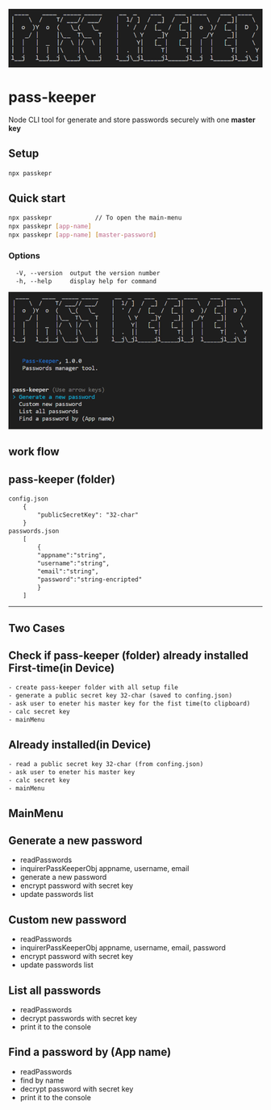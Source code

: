 
![react-DraftJs-Demo - Animated gif demo](src/demo/pass-keeper-logo.png)
# pass-keeper
Node CLI tool for generate and store passwords securely with one **master key**

## Setup
```sh
npx passkepr
```
## Quick start
```sh
npx passkepr 			// To open the main-menu
npx passkepr [app-name]
npx passkepr [app-name] [master-password]
```
### Options
```
  -V, --version  output the version number
  -h, --help     display help for command
```

![react-DraftJs-Demo - Animated gif demo](src/demo/pass-keeper.png)

## work flow

pass-keeper (folder)
----------------------------------------------------------
	config.json
		{
			"publicSecretKey": "32-char"
		}
	passwords.json
		[
			{
			"appname":"string",
			"username":"string",
			"email":"string",
			"password":"string-encripted"
			}	
		]
----------------------------------------------------------

Two Cases
---------
Check if pass-keeper (folder) already installed 
First-time(in Device)
---------------------
	- create pass-keeper folder with all setup file
	- generate a public secret key 32-char (saved to confing.json)
	- ask user to eneter his master key for the fist time(to clipboard)
	- calc secret key
	- mainMenu
Already installed(in Device)
----------------------------
	- read a public secret key 32-char (from confing.json)
	- ask user to eneter his master key
	- calc secret key
	- mainMenu

MainMenu
--------

Generate a new password
-----------------------
- readPasswords
- inquirerPassKeeperObj appname, username, email
- generate a new password
- encrypt password with secret key
- update passwords list


Custom new password
-------------------
- readPasswords
- inquirerPassKeeperObj appname, username, email, password
- encrypt password with secret key
- update passwords list


List all passwords
------------------
- readPasswords
- decrypt passwords with secret key
- print it to the console


Find a password by (App name)
-----------------------------
- readPasswords
- find by name
- decrypt password with secret key
- print it to the console
